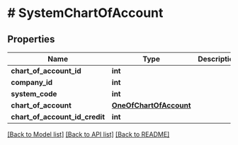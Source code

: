 # # SystemChartOfAccount

## Properties

Name | Type | Description | Notes
------------ | ------------- | ------------- | -------------
**chart_of_account_id** | **int** |  | [optional]
**company_id** | **int** |  |
**system_code** | **int** |  |
**chart_of_account** | [**OneOfChartOfAccount**](OneOfChartOfAccount.md) |  | [optional]
**chart_of_account_id_credit** | **int** |  | [optional]

[[Back to Model list]](../../README.md#models) [[Back to API list]](../../README.md#endpoints) [[Back to README]](../../README.md)
